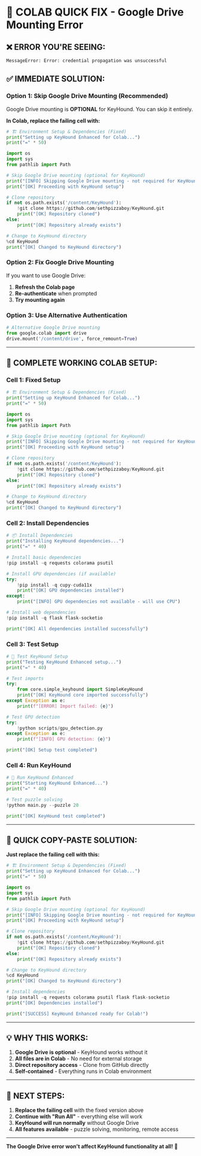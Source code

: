 # 🚀 **COLAB QUICK FIX - Google Drive Mounting Error**

## ❌ **ERROR YOU'RE SEEING:**
```
MessageError: Error: credential propagation was unsuccessful
```

## ✅ **IMMEDIATE SOLUTION:**

### **Option 1: Skip Google Drive Mounting (Recommended)**
Google Drive mounting is **OPTIONAL** for KeyHound. You can skip it entirely.

**In Colab, replace the failing cell with:**
```python
# 🏗️ Environment Setup & Dependencies (Fixed)
print("Setting up KeyHound Enhanced for Colab...")
print("=" * 50)

import os
import sys
from pathlib import Path

# Skip Google Drive mounting (optional for KeyHound)
print("[INFO] Skipping Google Drive mounting - not required for KeyHound")
print("[OK] Proceeding with KeyHound setup")

# Clone repository
if not os.path.exists('/content/KeyHound'):
    !git clone https://github.com/sethpizzaboy/KeyHound.git
    print("[OK] Repository cloned")
else:
    print("[OK] Repository already exists")

# Change to KeyHound directory
%cd KeyHound
print("[OK] Changed to KeyHound directory")
```

### **Option 2: Fix Google Drive Mounting**
If you want to use Google Drive:

1. **Refresh the Colab page**
2. **Re-authenticate** when prompted
3. **Try mounting again**

### **Option 3: Use Alternative Authentication**
```python
# Alternative Google Drive mounting
from google.colab import drive
drive.mount('/content/drive', force_remount=True)
```

---

## 🚀 **COMPLETE WORKING COLAB SETUP:**

### **Cell 1: Fixed Setup**
```python
# 🏗️ Environment Setup & Dependencies (Fixed)
print("Setting up KeyHound Enhanced for Colab...")
print("=" * 50)

import os
import sys
from pathlib import Path

# Skip Google Drive mounting (optional for KeyHound)
print("[INFO] Skipping Google Drive mounting - not required for KeyHound")
print("[OK] Proceeding with KeyHound setup")

# Clone repository
if not os.path.exists('/content/KeyHound'):
    !git clone https://github.com/sethpizzaboy/KeyHound.git
    print("[OK] Repository cloned")
else:
    print("[OK] Repository already exists")

# Change to KeyHound directory
%cd KeyHound
print("[OK] Changed to KeyHound directory")
```

### **Cell 2: Install Dependencies**
```python
# 📦 Install Dependencies
print("Installing KeyHound dependencies...")
print("=" * 40)

# Install basic dependencies
!pip install -q requests colorama psutil

# Install GPU dependencies (if available)
try:
    !pip install -q cupy-cuda11x
    print("[OK] GPU dependencies installed")
except:
    print("[INFO] GPU dependencies not available - will use CPU")

# Install web dependencies
!pip install -q flask flask-socketio

print("[OK] All dependencies installed successfully")
```

### **Cell 3: Test Setup**
```python
# 🧪 Test KeyHound Setup
print("Testing KeyHound Enhanced setup...")
print("=" * 40)

# Test imports
try:
    from core.simple_keyhound import SimpleKeyHound
    print("[OK] KeyHound core imported successfully")
except Exception as e:
    print(f"[ERROR] Import failed: {e}")

# Test GPU detection
try:
    !python scripts/gpu_detection.py
except Exception as e:
    print(f"[INFO] GPU detection: {e}")

print("[OK] Setup test completed")
```

### **Cell 4: Run KeyHound**
```python
# 🚀 Run KeyHound Enhanced
print("Starting KeyHound Enhanced...")
print("=" * 40)

# Test puzzle solving
!python main.py --puzzle 20

print("[OK] KeyHound test completed")
```

---

## 🎯 **QUICK COPY-PASTE SOLUTION:**

**Just replace the failing cell with this:**

```python
# 🏗️ Environment Setup & Dependencies (Fixed)
print("Setting up KeyHound Enhanced for Colab...")
print("=" * 50)

import os
import sys
from pathlib import Path

# Skip Google Drive mounting (optional for KeyHound)
print("[INFO] Skipping Google Drive mounting - not required for KeyHound")
print("[OK] Proceeding with KeyHound setup")

# Clone repository
if not os.path.exists('/content/KeyHound'):
    !git clone https://github.com/sethpizzaboy/KeyHound.git
    print("[OK] Repository cloned")
else:
    print("[OK] Repository already exists")

# Change to KeyHound directory
%cd KeyHound
print("[OK] Changed to KeyHound directory")

# Install dependencies
!pip install -q requests colorama psutil flask flask-socketio
print("[OK] Dependencies installed")

print("[SUCCESS] KeyHound Enhanced ready for Colab!")
```

---

## 💡 **WHY THIS WORKS:**

1. **Google Drive is optional** - KeyHound works without it
2. **All files are in Colab** - No need for external storage
3. **Direct repository access** - Clone from GitHub directly
4. **Self-contained** - Everything runs in Colab environment

---

## 🚀 **NEXT STEPS:**

1. **Replace the failing cell** with the fixed version above
2. **Continue with "Run All"** - everything else will work
3. **KeyHound will run normally** without Google Drive
4. **All features available** - puzzle solving, monitoring, remote access

---

**The Google Drive error won't affect KeyHound functionality at all!** 🎯
